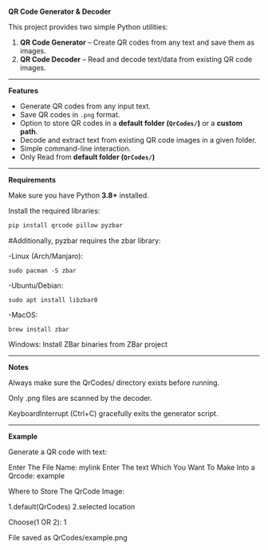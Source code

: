 **QR Code Generator & Decoder**

This project provides two simple Python utilities:
1. **QR Code Generator** – Create QR codes from any text and save them as images.
2. **QR Code Decoder** – Read and decode text/data from existing QR code images.

---

**Features**
- Generate QR codes from any input text.
- Save QR codes in `.png` format.
- Option to store QR codes in a **default folder (`QrCodes/`)** or a **custom path**.
- Decode and extract text from existing QR code images in a given folder.
- Simple command-line interaction.
- Only Read from **default folder (`QrCodes/`)** 

---


**Requirements**

Make sure you have Python **3.8+** installed.

Install the required libraries:

```bash
pip install qrcode pillow pyzbar
```
#Additionally, pyzbar requires the zbar library:

-Linux (Arch/Manjaro):
    
    sudo pacman -S zbar

-Ubuntu/Debian: 
    
    sudo apt install libzbar0
    
-MacOS: 

    brew install zbar

Windows: 
    Install ZBar binaries from ZBar project

---

**Notes**

Always make sure the QrCodes/ directory exists before running.

Only .png files are scanned by the decoder.

KeyboardInterrupt (Ctrl+C) gracefully exits the generator script.

---

**Example**

Generate a QR code with text:

Enter The File Name: mylink
Enter The text Which You Want To Make Into a Qrcode:
example

Where to Store The QrCode Image:

1.default(QrCodes)
2.selected location

Choose(1 OR 2): 1

File saved as QrCodes/example.png


